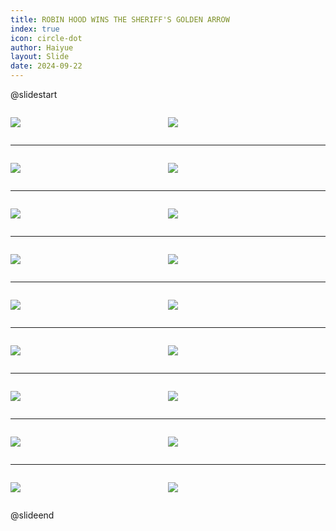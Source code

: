 ```yaml
---
title: ROBIN HOOD WINS THE SHERIFF'S GOLDEN ARROW
index: true
icon: circle-dot
author: Haiyue
layout: Slide
date: 2024-09-22
---
```

 
@slidestart

<div style="display:flex">
<div style="flex:1">

![](https://raw.githubusercontent.com/yclord/reading/refs/heads/master/english/Level-R/ROBIN%20HOOD%20WINS%20THE%20SHERIFF'S%20GOLDEN%20ARROW/001.webp)
</div>
<div style="flex:1">

![](https://raw.githubusercontent.com/yclord/reading/refs/heads/master/english/Level-R/ROBIN%20HOOD%20WINS%20THE%20SHERIFF'S%20GOLDEN%20ARROW/002.webp)
</div>
</div>

---

<div style="display:flex">
<div style="flex:1">

![](https://raw.githubusercontent.com/yclord/reading/refs/heads/master/english/Level-R/ROBIN%20HOOD%20WINS%20THE%20SHERIFF'S%20GOLDEN%20ARROW/003.webp)
</div>
<div style="flex:1">

![](https://raw.githubusercontent.com/yclord/reading/refs/heads/master/english/Level-R/ROBIN%20HOOD%20WINS%20THE%20SHERIFF'S%20GOLDEN%20ARROW/004.webp)
</div>
</div>

---

<div style="display:flex">
<div style="flex:1">

![](https://raw.githubusercontent.com/yclord/reading/refs/heads/master/english/Level-R/ROBIN%20HOOD%20WINS%20THE%20SHERIFF'S%20GOLDEN%20ARROW/005.webp)
</div>
<div style="flex:1">

![](https://raw.githubusercontent.com/yclord/reading/refs/heads/master/english/Level-R/ROBIN%20HOOD%20WINS%20THE%20SHERIFF'S%20GOLDEN%20ARROW/006.webp)
</div>
</div>

---

<div style="display:flex">
<div style="flex:1">

![](https://raw.githubusercontent.com/yclord/reading/refs/heads/master/english/Level-R/ROBIN%20HOOD%20WINS%20THE%20SHERIFF'S%20GOLDEN%20ARROW/007.webp)
</div>
<div style="flex:1">

![](https://raw.githubusercontent.com/yclord/reading/refs/heads/master/english/Level-R/ROBIN%20HOOD%20WINS%20THE%20SHERIFF'S%20GOLDEN%20ARROW/008.webp)
</div>
</div>

---

<div style="display:flex">
<div style="flex:1">

![](https://raw.githubusercontent.com/yclord/reading/refs/heads/master/english/Level-R/ROBIN%20HOOD%20WINS%20THE%20SHERIFF'S%20GOLDEN%20ARROW/009.webp)
</div>
<div style="flex:1">

![](https://raw.githubusercontent.com/yclord/reading/refs/heads/master/english/Level-R/ROBIN%20HOOD%20WINS%20THE%20SHERIFF'S%20GOLDEN%20ARROW/010.webp)
</div>
</div>

---

<div style="display:flex">
<div style="flex:1">

![](https://raw.githubusercontent.com/yclord/reading/refs/heads/master/english/Level-R/ROBIN%20HOOD%20WINS%20THE%20SHERIFF'S%20GOLDEN%20ARROW/011.webp)
</div>
<div style="flex:1">

![](https://raw.githubusercontent.com/yclord/reading/refs/heads/master/english/Level-R/ROBIN%20HOOD%20WINS%20THE%20SHERIFF'S%20GOLDEN%20ARROW/012.webp)
</div>
</div>

---

<div style="display:flex">
<div style="flex:1">

![](https://raw.githubusercontent.com/yclord/reading/refs/heads/master/english/Level-R/ROBIN%20HOOD%20WINS%20THE%20SHERIFF'S%20GOLDEN%20ARROW/013.webp)
</div>
<div style="flex:1">

![](https://raw.githubusercontent.com/yclord/reading/refs/heads/master/english/Level-R/ROBIN%20HOOD%20WINS%20THE%20SHERIFF'S%20GOLDEN%20ARROW/014.webp)
</div>
</div>

---

<div style="display:flex">
<div style="flex:1">

![](https://raw.githubusercontent.com/yclord/reading/refs/heads/master/english/Level-R/ROBIN%20HOOD%20WINS%20THE%20SHERIFF'S%20GOLDEN%20ARROW/015.webp)
</div>
<div style="flex:1">

![](https://raw.githubusercontent.com/yclord/reading/refs/heads/master/english/Level-R/ROBIN%20HOOD%20WINS%20THE%20SHERIFF'S%20GOLDEN%20ARROW/016.webp)
</div>
</div>

---

<div style="display:flex">
<div style="flex:1">

![](https://raw.githubusercontent.com/yclord/reading/refs/heads/master/english/Level-R/ROBIN%20HOOD%20WINS%20THE%20SHERIFF'S%20GOLDEN%20ARROW/017.webp)
</div>
<div style="flex:1">

![](https://raw.githubusercontent.com/yclord/reading/refs/heads/master/english/Level-R/ROBIN%20HOOD%20WINS%20THE%20SHERIFF'S%20GOLDEN%20ARROW/018.webp)
</div>
</div>

@slideend